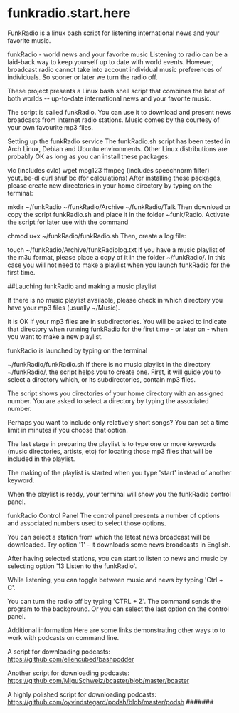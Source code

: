 # funkradio.start.here
FunkRadio is a linux bash script for listening international news and your favorite music.

funkRadio - world news and your favorite music
Listening to radio can be a laid-back way to keep yourself up to date with world events. However, broadcast radio cannot take into account individual music preferences of individuals. So sooner or later we turn the radio off.

These project presents a Linux bash shell script that combines the best of both worlds -- up-to-date international news and your favorite music.

The script is called funkRadio. You can use it to download and present news broadcasts from internet radio stations. Music comes by the courtesy of your own favourite mp3 files.

Setting up the funkRadio service
The funkRadio.sh script has been tested in Arch Linux, Debian and Ubuntu environments. Other Linux distributions are probably OK as long as you can install these packages:

vlc (includes cvlc)
wget
mpg123
ffmpeg (includes speechnorm filter)
youtube-dl
curl
shuf
bc (for calculations)
After installing these packages, please create new directories in your home directory by typing on the terminal:

mkdir ~/funkRadio ~/funkRadio/Archive ~/funkRadio/Talk 
Then download or copy the script funkRadio.sh and place it in the folder ~funk/Radio. Activate the script for later use with the command

chmod u+x  ~/funkRadio/funkRadio.sh
Then, create a log file:

touch ~/funkRadio/Archive/funkRadiolog.txt
If you have a music playlist of the m3u format, please place a copy of it in the folder ~/funkRadio/. In this case you will not need to make a playlist when you launch funkRadio for the first time.

##Lauching funkRadio and making a music playlist

If there is no music playlist available, please check in which directory you have your mp3 files (usually ~/Music).

It is OK if your mp3 files are in subdirectories. You will be asked to indicate that directory when running funkRadio for the first time - or later on - when you want to make a new playlist.

funkRadio is launched by typing on the terminal

~/funkRadio/funkRadio.sh
If there is no music playlist in the directory ~/funkRadio/, the script helps you to create one. First, it will guide you to select a directory which, or its subdirectories, contain mp3 files.

The script shows you directories of your home directory with an assigned number. You are asked to select a directory by typing the associated number.

Perhaps you want to include only relatively short songs? You can set a time limit in minutes if you choose that option.

The last stage in preparing the playlist is to type one or more keywords (music directories, artists, etc) for locating those mp3 files that will be included in the playlist.

The making of the playlist is started when you type 'start' instead of another keyword.

When the playlist is ready, your terminal will show you the funkRadio control panel.

funkRadio Control Panel
The control panel presents a number of options and associated numbers used to select those options.

You can select a station from which the latest news broadcast will be downloaded. Try option '1' - it downloads some news broadcasts in English.

After having selected stations, you can start to listen to news and music by selecting option '13 Listen to the funkRadio'.

While listening, you can toggle between music and news by typing 'Ctrl + C'.

You can turn the radio off by typing 'CTRL + Z'. The command sends the program to the background. Or you can select the last option on the control panel.

Additional information
Here are some links demonstrating other ways to to work with podcasts on command line.

A script for downloading podcasts: https://github.com/ellencubed/bashpodder

Another script for downloading podcasts: https://github.com/MiguSchweiz/bcaster/blob/master/bcaster

A highly polished script for downloading podcasts: https://github.com/oyvindstegard/podsh/blob/master/podsh #######
